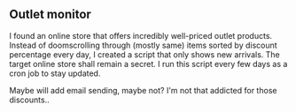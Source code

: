  ## Outlet monitor

 I found an online store that offers incredibly well-priced outlet products. Instead of doomscrolling through (mostly same) items sorted by discount percentage every day, I created a script that only shows new arrivals. The target online store shall remain a secret. I run this script every few days as a cron job to stay updated.

Maybe will add email sending, maybe not? I'm not that addicted for those discounts..